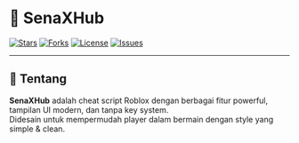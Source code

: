 # 🎯 SenaXHub

[![Stars](https://img.shields.io/github/stars/69-sena/SenaXHub?style=for-the-badge&color=yellow)](https://github.com/69-sena/SenaXHub/stargazers)
[![Forks](https://img.shields.io/github/forks/69-sena/SenaXHub?style=for-the-badge&color=blue)](https://github.com/69-sena/SenaXHub/forks)
[![License](https://img.shields.io/github/license/69-sena/SenaXHub?style=for-the-badge&color=green)](LICENSE)
[![Issues](https://img.shields.io/github/issues/69-sena/SenaXHub?style=for-the-badge&color=red)](https://github.com/69-sena/SenaXHub/issues)

---

## 🖤 Tentang
**SenaXHub** adalah cheat script Roblox dengan berbagai fitur powerful, tampilan UI modern, dan tanpa key system.  
Didesain untuk mempermudah player dalam bermain dengan style yang simple & clean.
